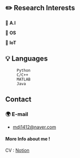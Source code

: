 
## **✏️ Research Interests**
  
🔹 **A.I**

       
🔹 **OS**

        
🔹 **IoT**


       
        

## 💡 Languages

         Python     
         C/C++      
         MATLAB     
         Java      

## Contact

### 🌍 E-mail

- mdj1412@naver.com

#### More Info about me !

CV : [Notion](//)

